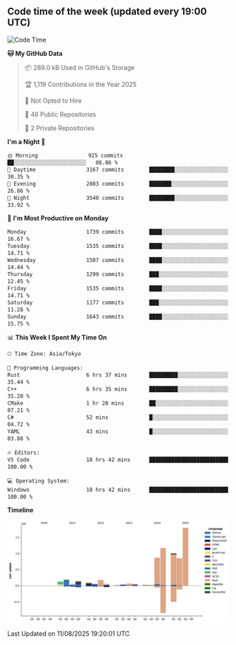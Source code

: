 ## Code time of the week (updated every 19:00 UTC)

<!--START_SECTION:waka-->
![Code Time](http://img.shields.io/badge/Code%20Time-5%2C203%20hrs%2018%20mins-blue)

**🐱 My GitHub Data** 

> 📦 289.0 kB Used in GitHub's Storage 
 > 
> 🏆 1,119 Contributions in the Year 2025
 > 
> 🚫 Not Opted to Hire
 > 
> 📜 46 Public Repositories 
 > 
> 🔑 2 Private Repositories 
 > 
**I'm a Night 🦉** 

```text
🌞 Morning                925 commits         ██░░░░░░░░░░░░░░░░░░░░░░░   08.86 % 
🌆 Daytime                3167 commits        ████████░░░░░░░░░░░░░░░░░   30.35 % 
🌃 Evening                2803 commits        ███████░░░░░░░░░░░░░░░░░░   26.86 % 
🌙 Night                  3540 commits        ████████░░░░░░░░░░░░░░░░░   33.92 % 
```
📅 **I'm Most Productive on Monday** 

```text
Monday                   1739 commits        ████░░░░░░░░░░░░░░░░░░░░░   16.67 % 
Tuesday                  1535 commits        ████░░░░░░░░░░░░░░░░░░░░░   14.71 % 
Wednesday                1507 commits        ████░░░░░░░░░░░░░░░░░░░░░   14.44 % 
Thursday                 1299 commits        ███░░░░░░░░░░░░░░░░░░░░░░   12.45 % 
Friday                   1535 commits        ████░░░░░░░░░░░░░░░░░░░░░   14.71 % 
Saturday                 1177 commits        ███░░░░░░░░░░░░░░░░░░░░░░   11.28 % 
Sunday                   1643 commits        ████░░░░░░░░░░░░░░░░░░░░░   15.75 % 
```


📊 **This Week I Spent My Time On** 

```text
🕑︎ Time Zone: Asia/Tokyo

💬 Programming Languages: 
Rust                     6 hrs 37 mins       █████████░░░░░░░░░░░░░░░░   35.44 % 
C++                      6 hrs 35 mins       █████████░░░░░░░░░░░░░░░░   35.20 % 
CMake                    1 hr 20 mins        ██░░░░░░░░░░░░░░░░░░░░░░░   07.21 % 
C#                       52 mins             █░░░░░░░░░░░░░░░░░░░░░░░░   04.72 % 
YAML                     43 mins             █░░░░░░░░░░░░░░░░░░░░░░░░   03.88 % 

🔥 Editors: 
VS Code                  18 hrs 42 mins      █████████████████████████   100.00 % 

💻 Operating System: 
Windows                  18 hrs 42 mins      █████████████████████████   100.00 % 
```

**Timeline**

![Lines of Code chart](https://raw.githubusercontent.com/SARDONYX-sard/SARDONYX-sard/main/assets/bar_graph.png)


 Last Updated on 11/08/2025 19:20:01 UTC
<!--END_SECTION:waka-->